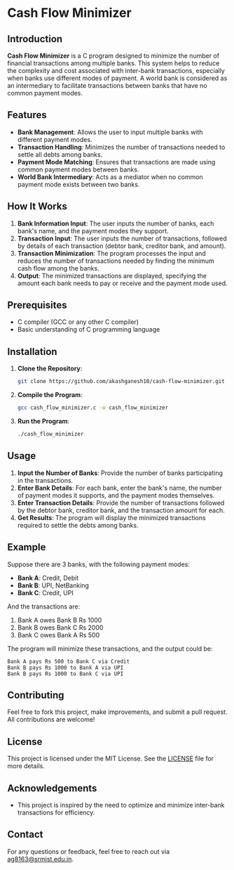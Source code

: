 # Cash Flow Minimizer

## Introduction

**Cash Flow Minimizer** is a C program designed to minimize the number of financial transactions among multiple banks. This system helps to reduce the complexity and cost associated with inter-bank transactions, especially when banks use different modes of payment. A world bank is considered as an intermediary to facilitate transactions between banks that have no common payment modes.

## Features

- **Bank Management**: Allows the user to input multiple banks with different payment modes.
- **Transaction Handling**: Minimizes the number of transactions needed to settle all debts among banks.
- **Payment Mode Matching**: Ensures that transactions are made using common payment modes between banks.
- **World Bank Intermediary**: Acts as a mediator when no common payment mode exists between two banks.

## How It Works

1. **Bank Information Input**: The user inputs the number of banks, each bank's name, and the payment modes they support.
2. **Transaction Input**: The user inputs the number of transactions, followed by details of each transaction (debtor bank, creditor bank, and amount).
3. **Transaction Minimization**: The program processes the input and reduces the number of transactions needed by finding the minimum cash flow among the banks.
4. **Output**: The minimized transactions are displayed, specifying the amount each bank needs to pay or receive and the payment mode used.

## Prerequisites

- C compiler (GCC or any other C compiler)
- Basic understanding of C programming language

## Installation

1. **Clone the Repository**:
    ```bash
    git clone https://github.com/akashganesh10/cash-flow-minimizer.git
    ```

2. **Compile the Program**:
    ```bash
    gcc cash_flow_minimizer.c -o cash_flow_minimizer
    ```

3. **Run the Program**:
    ```bash
    ./cash_flow_minimizer
    ```

## Usage

1. **Input the Number of Banks**: Provide the number of banks participating in the transactions.
2. **Enter Bank Details**: For each bank, enter the bank's name, the number of payment modes it supports, and the payment modes themselves.
3. **Enter Transaction Details**: Provide the number of transactions followed by the debtor bank, creditor bank, and the transaction amount for each.
4. **Get Results**: The program will display the minimized transactions required to settle the debts among banks.

## Example

Suppose there are 3 banks, with the following payment modes:

- **Bank A**: Credit, Debit
- **Bank B**: UPI, NetBanking
- **Bank C**: Credit, UPI

And the transactions are:

1. Bank A owes Bank B Rs 1000
2. Bank B owes Bank C Rs 2000
3. Bank C owes Bank A Rs 500

The program will minimize these transactions, and the output could be:

```
Bank A pays Rs 500 to Bank C via Credit
Bank B pays Rs 1000 to Bank A via UPI
Bank B pays Rs 1000 to Bank C via UPI
```

## Contributing

Feel free to fork this project, make improvements, and submit a pull request. All contributions are welcome!

## License

This project is licensed under the MIT License. See the [LICENSE](LICENSE) file for more details.

## Acknowledgements

- This project is inspired by the need to optimize and minimize inter-bank transactions for efficiency.

## Contact

For any questions or feedback, feel free to reach out via ag8163@srmist.edu.in.
